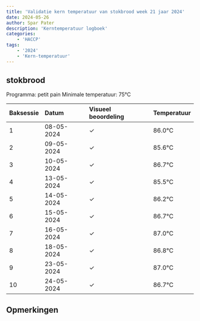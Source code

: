 ```yaml
---
title: 'Validatie kern temperatuur van stokbrood week 21 jaar 2024'
date: 2024-05-26
author: Spar Pater
description: 'Kerntemperatuur logboek'
categories:
    - 'HACCP'
tags:
    - '2024'
    - 'Kern-temperatuur'
---
```


## stokbrood

Programma: petit pain
Minimale temperatuur: 75°C

| Baksessie | Datum | Visueel beoordeling | Temperatuur |
|:---|:---|:---|:---|
| 1 | 08-05-2024 | &check; | 86.0°C |
| 2 | 09-05-2024 | &check; | 85.6°C |
| 3 | 10-05-2024 | &check; | 86.7°C |
| 4 | 13-05-2024 | &check; | 85.5°C |
| 5 | 14-05-2024 | &check; | 86.2°C |
| 6 | 15-05-2024 | &check; | 86.7°C |
| 7 | 16-05-2024 | &check; | 87.0°C |
| 8 | 18-05-2024 | &check; | 86.8°C |
| 9 | 23-05-2024 | &check; | 87.0°C |
| 10 | 24-05-2024 | &check; | 86.7°C |

## Opmerkingen


